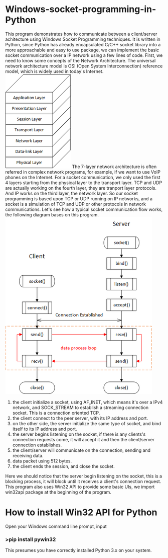 # Windows-socket-programming-in-Python
This program demonstrates how to communicate between a client/server achitecture using Windows Socket Programming techniques. It is written in Python, since Python has already encapsulated C/C++ socket library into a more approachable and easy to use package, we can implement the basic socket communication over a IP network using a few lines of code.
First, we need to know some concepts of the Network Architecture. The universal network architecture model is OSI (Open System Interconnection) reference model, which is widely used in today's Internet.
![image broken!](image/networkarch.png)
The 7-layer network architecture is often referred in complex network programs, for example, if we want to use VoIP phones on the Internet. For a socket communication, we only used the first 4 layers starting from the physical layer to the transport layer. TCP and UDP are actually working on the fourth layer, they are tranport layer protocols. And IP works on the third layer, the network layer. So our socket programming is based upon TCP or UDP running on IP networks, and a socket is a simulation of TCP and UDP or other protocols in network communications. Let's see how a typical socket communication flow works, the following diagram bases on this program.
![image broken!](image/socketflow.png)
1. the client initialize a socket, using AF_INET, which means it's over a IPv4 network, and SOCK_STREAM to establish a streaming connection socket. This is a connection oriented TCP.
2. the client connect to the peer server, with its IP address and port.
3. on the other side, the server initialize the same type of socket, and bind itself to its IP address and port.
4. the server begins listening on the socket, if there is any clients's connection requests come, it will accept it and then the client/server connection establishes.
5. the client/server will communicate on the connection, sending and receiving data.
6. data packet using 512 bytes.
7. the client ends the session, and close the socket.

Here we should notice that the server begin listening on the socket, this is a blocking process, it will block until it receives a client's connection request.
This program also uses Win32 API to provide some basic UIs, we import win32api package at the beginning of the program.

# How to install Win32 API for Python
Open your Windows command line prompt, input
### >pip install pywin32
This presumes you have correctly installed Python 3.x on your system.

